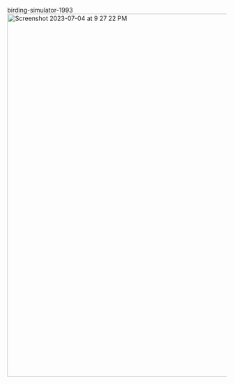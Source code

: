 birding-simulator-1993 <br>
<img width="832" alt="Screenshot 2023-07-04 at 9 27 22 PM" src="https://github.com/amad-a/birding-simulator-1993/assets/36000045/c9994cb1-a4fe-4813-a6dc-040da66d95b1">
